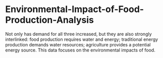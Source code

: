 # Environmental-Impact-of-Food-Production-Analysis
Not only has demand for all three increased, but they are also strongly interlinked: food production requires water and energy; traditional energy production demands water resources; agriculture provides a potential energy source. This data focuses on the environmental impacts of food.
